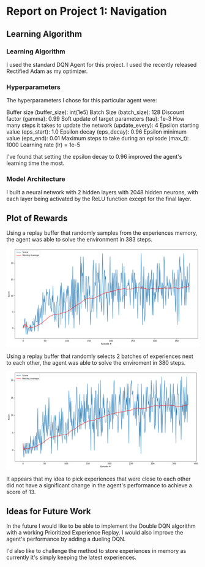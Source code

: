 [//]: # (Image References)

[image1]: https://raw.githubusercontent.com/fredericosantos/DRLN_Navigation/master/image1.png "Random Samples"
[image2]: https://raw.githubusercontent.com/fredericosantos/DRLN_Navigation/master/image2.png "Random batches of Samples"

# Report on Project 1: Navigation

## Learning Algorithm

### Learning Algorithm

I used the standard DQN Agent for this project. I used the recently released Rectified Adam as my optimizer.

### Hyperparameters

The hyperparameters I chose for this particular agent were:

Buffer size (buffer_size): int(1e5)
Batch Size (batch_size): 128
Discount factor (gamma): 0.99
Soft update of target parameters (tau): 1e-3
How many steps it takes to update the network (update_every): 4
Epsilon starting value (eps_start): 1.0
Epsilon decay (eps_decay): 0.96
Epsilon minimum value (eps_end): 0.01
Maximum steps to take during an episode (max_t): 1000
Learning rate (lr) = 1e-5

I've found that setting the epsilon decay to 0.96 improved the agent's learning time the most.

### Model Architecture

I built a neural network with 2 hidden layers with 2048 hidden neurons, with each layer being activated by the ReLU function except for the final layer.

## Plot of Rewards

Using a replay buffer that randomly samples from the experiences memory, the agent was able to solve the environment in 383 steps.

![Random loose samples][image1]

Using a replay buffer that randomly selects 2 batches of experiences next to each other, the agent was able to solve the enviroment in 380 steps.

![Random batches of samples][image2]

It appears that my idea to pick experiences that were close to each other did not have a significant change in the agent's performance to achieve a score of 13.

## Ideas for Future Work

In the future I would like to be able to implement the Double DQN algorithm with a working Prioritized Experience Replay. I would also improve the agent's performance by adding a dueling DQN.

I'd also like to challenge the method to store experiences in memory as currently it's simply keeping the latest experiences.






